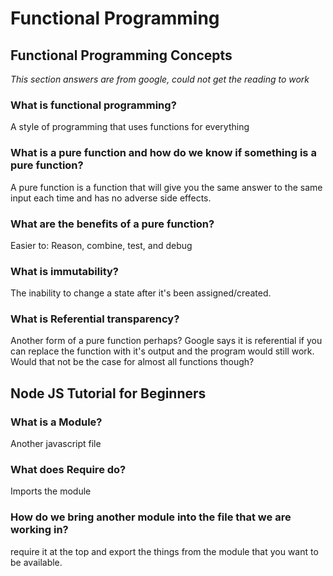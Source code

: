 # Functional Programming

## Functional Programming Concepts

_This section answers are from google, could not get the reading to work_

### What is functional programming?

A style of programming that uses functions for everything

### What is a pure function and how do we know if something is a pure function?

A pure function is a function that will give you the same answer to the same input each time and has no adverse side effects.

### What are the benefits of a pure function?

Easier to: Reason, combine, test, and debug

### What is immutability?

The inability to change a state after it's been assigned/created.

### What is Referential transparency?

Another form of a pure function perhaps? Google says it is referential if you can replace the function with it's output and the program would still work. Would that not be the case for almost all functions though?


## Node JS Tutorial for Beginners

### What is a Module?

Another javascript file

### What does Require do?

Imports the module

### How do we bring another module into the file that we are working in?

require it at the top and export the things from the module that you want to be available.